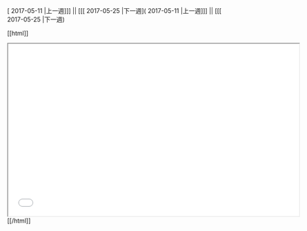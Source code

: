 [ 2017-05-11 |上一週]]] || [[[ 2017-05-25 |下一週]( 2017-05-11 |上一週]]] || [[[ 2017-05-25 |下一週)



[[html]]
<iframe src='<http://pad.hackingthursday.org>  ?showControls=true&showChat=true&showLineNumbers=true&useMonospaceFont=false' width=675 height=400></iframe>
[[/html]]